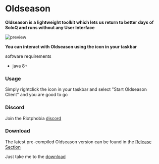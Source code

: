 # Oldseason

**Oldseason is a lightweight toolkit which lets us return to better days of SoloQ and runs without any User Interface**

![preview](https://i.imgur.com/trKU4yx.png)

**You can interact with Oldseason using the icon in your taskbar**

software requirements

* java 8+

### Usage

Simply rightclick the icon in your taskbar and select "Start Oldseason Client" and you are good to go

### Discord

Join the Riotphobia [discord](https://discord.gg/JRDwxFxW7m)

### Download

The latest pre-compiled Oldseason version can be found in the [Release Section](https://github.com/Riotphobia/Oldseason/releases)

Just take me to the [download](https://github.com/Riotphobia/Oldseason/releases/download/production-1.01/Oldseason-1.01.jar)
